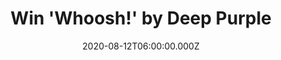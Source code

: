 ---
campaign-uuid: "c-5162db14-49af-4a84-9c9b-c8cfaad8819c"
type: "Competition"
category: "Music"
date: "2020-08-12T06:00:00.000Z"
end-date: "2020-10-12T23:59:00.000Z"
disable-form: false
is_promoted: false
has_entry_page: true
title: "Win 'Whoosh!' by Deep Purple"
competition-description: "<p>Deep Purple are back with an album you should not miss.\
  \ 'Whoosh!' is the brand new record by the English Rock band Deep Purple, one of\
  \ the most stupidly fun and outrageously silly albums of the year. We have great\
  \ news for you, we are giving  away a copy of their record to one lucky NME AAA\
  \ member. If you are their biggest fan.. think no more and click below for a chance\
  \ to win it now.</p>\n"
hero-header: "Win 'Whoosh!' by Deep Purple"
terms-confirmation: "N/A"
banner-img: "https://assets.expresslyapp.com/asset-57787740-3415-4526-a6f5-1179c7a4468f.jpg"
logo-left-href: "aaa.nme.com"
logo-left-image: "https://assets.expresslyapp.com/asset-8c4c99a8-939a-4494-8bd1-67aaf8860691.jpg"
logo-left-title: "NME AAA"
bg-image-hero: "https://assets.expresslyapp.com/asset-c96f04b2-f41f-44d2-9d50-bd826d59bbb4.jpg"
bg-image-first: "https://assets.expresslyapp.com/asset-d0081875-e323-4559-bea0-bed1f1f7325b.jpg"
section1-content: "<p>“Whoosh!” sees Deep Purple for the third time joining forces\
  \ with producer Bob Ezrin, who invited the band to Nashville to write and record\
  \ new songs. Together they created the most versatile album in their collaboration.\
  \ Deep Purple “stretched out in all directions” without any limitation, letting\
  \ their creativity go.</p>\n<p> One of the most stupidly fun and outrageously silly\
  \ albums of the year. Click below and it could be yours.</p>\n"
entry-title: "Win 'Whoosh!' by Deep Purple"
entry-content: "<p>Enter the draw to win 'Whoosh!' by Deep Purple by completing the\
  \ form below before 23:59 on the 12th of October 2020.</p>\n"
has-winner: false
prize-description: "'Whoosh!' by Deep Purple"
special-conditions: "Multiple entries are allowed up to one every day."
country-restrictions:
- "GB"
---
